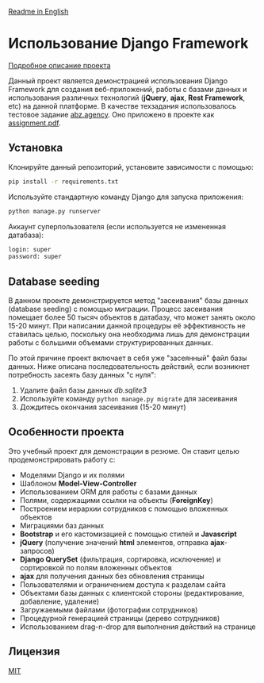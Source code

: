 [Readme in English](README.en.md)

# Использование Django Framework

[Подробное описание проекта](docs/project-description.pdf)

Данный проект является демонстрацией использования Django Framework для создания веб-приложений, работы с базами данных и использования различных технологий (**jQuery**, **ajax**, **Rest Framework**, etc) на данной платформе. В качестве техзадания использовалось тестовое задание [abz.agency](https://abz.agency/). Оно приложено в проекте как [assignment.pdf](docs/assignment.pdf).

## Установка

Клонируйте данный репозиторий, установите зависимости с помощью:

```bash
pip install -r requirements.txt
```

Используйте стандартную команду Django для запуска приложения:

```bash
python manage.py runserver
```

Аккаунт суперпользователя (если используется не измененная датабаза):
```bash
login: super
password: super
```
## Database seeding

В данном проекте демонстрируется метод "засеивания" базы данных (database seeding) с помощью миграции. Процесс засеивания помещает более 50 тысяч объектов в датабазу, что может занять около 15-20 минут. При написании данной процедуры её эффективность не ставилась целью, поскольку она необходима лишь для демонстрации работы с большими объемами структурированных данных.

По этой причине проект включает в себя уже "засеянный" файл базы данных. Ниже описана последовательность действий, если возникнет потребность засеять базу данных "с нуля":

1. Удалите файл базы данных *db.sqlite3*
2. Используйте команду ```python manage.py migrate``` для засеивания
3. Дождитесь окончания засеивания (15-20 минут)

## Особенности проекта

Это учебный проект для демонстрации в резюме. Он ставит целью продемонстрировать работу с:
- Моделями Django и их полями
- Шаблоном **Model-View-Controller**
- Использованием ORM для работы с базами данных
- Полями, содержащими ссылки на объекты (**ForeignKey**)
- Построением иерархии сотрудников с помощью вложенных объектов
- Миграциями баз данных
- **Bootstrap** и его кастомизацией с помощью стилей и **Javascript**
- **jQuery** (получение значений **html** элементов, отправка **ajax**-запросов)
- **Django QuerySet** (фильтрация, сортировка, исключение) и сортировкой по полям вложенных объектов
- **ajax** для получения данных без обновления страницы
- Пользователями и ограничением доступа к разделам сайта
- Объектами базы данных с клиентской стороны (редактирование, добавление, удаление)
- Загружаемыми файлами (фотографии сотрудников)
- Процедурной генерацией страницы (дерево сотрудников)
- Использованием drag-n-drop для выполнения действий на странице

## Лицензия
[MIT](https://choosealicense.com/licenses/mit/)
